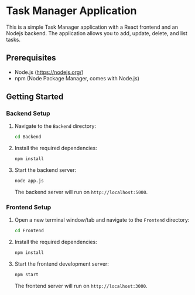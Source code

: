 # Task Manager Application

This is a simple Task Manager application with a React frontend and an Nodejs backend. The application allows you to add, update, delete, and list tasks.

## Prerequisites

- Node.js (https://nodejs.org/)
- npm (Node Package Manager, comes with Node.js)

## Getting Started

### Backend Setup

1. Navigate to the `Backend` directory:

    ```sh
    cd Backend
    ```
    
2. Install the required dependencies:

    ```sh
    npm install
    ```
    
3. Start the backend server:

    ```sh
    node app.js
    ```

   The backend server will run on `http://localhost:5000`.

### Frontend Setup

1. Open a new terminal window/tab and navigate to the `Frontend` directory:

    ```sh
    cd Frontend
    ```

2. Install the required dependencies:

    ```sh
    npm install
    ```

3. Start the frontend development server:

    ```sh
    npm start
    ```

   The frontend server will run on `http://localhost:3000`.
